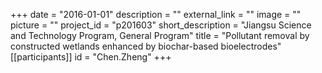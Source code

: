 +++
date = "2016-01-01"
description = ""
external_link = ""
image = ""
picture = ""
project_id = "p201603"
short_description = "Jiangsu Science and Technology Program, General Program"
title = "Pollutant removal by constructed wetlands enhanced by biochar-based bioelectrodes"
[[participants]]
    id = "Chen.Zheng"
+++
